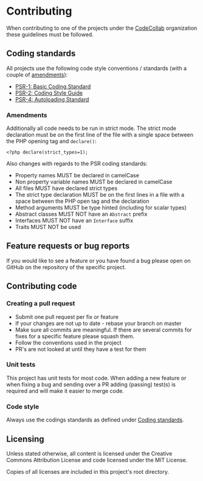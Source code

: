 # Contributing

When contributing to one of the projects under the [CodeCollab][codecollab] organization these guidelines must be followed.

## Coding standards

All projects use the following code style conventions / standards (with a couple of [amendments][amendments]):

- [PSR-1: Basic Coding Standard][psr1]
- [PSR-2: Coding Style Guide][psr2]
- [PSR-4: Autoloading Standard][psr4]

### Amendments

Additionally all code needs to be run in strict mode. The strict mode declaration must be on the first line of the file with a single space between the PHP opening tag and `declare()`:

    <?php declare(strict_types=1);

Also changes with regards to the PSR coding standards:

- Property names MUST be declared in camelCase
- Non property variable names MUST be declared in camelCase
- All files MUST have declared strict types
- The strict type declaration MUST be on the first lines in a file with a space between the PHP open tag and the declaration
- Method arguments MUST be type hinted (including for scalar types)
- Abstract classes MUST NOT have an `Abstract` prefix
- Interfaces MUST NOT have an `Interface` suffix
- Traits MUST NOT be used

## Feature requests or bug reports

If you would like to see a feature or you have found a bug please open on GitHub on the repository of the specific project.

## Contributing code

### Creating a pull request

- Submit one pull request per fix or feature
- If your changes are not up to date - rebase your branch on master
- Make sure all commits are meaningful. If there are several commits for fixes for a specific feature please squash them.
- Follow the conventions used in the project
- PR's are not looked at until they have a test for them

### Unit tests

This project has unit tests for most code. When adding a new feature or when fixing a bug and sending over a PR adding (passing) test(s) is required and will make it easier to merge code.

### Code style

Always use the codings standards as defined under [Coding standards][coding-standards].

## Licensing

Unless stated otherwise, all content is licensed under the Creative Commons Attribution License and code licensed under the MIT License.

Copies of all licenses are included in this project's root directory.

[codecollab]: https://github.com/CodeCollab
[psr1]: https://github.com/php-fig/fig-standards/blob/master/accepted/PSR-1-basic-coding-standard.md
[psr2]: https://github.com/php-fig/fig-standards/blob/master/accepted/PSR-2-coding-style-guide.md
[psr4]: https://github.com/php-fig/fig-standards/blob/master/accepted/PSR-4-autoloader.md
[coding-standards]: https://github.com/CodeCollab/Contributing/blob/master/CONTRIBUTING.md#coding-standards
[amendments]: https://github.com/CodeCollab/Contributing/blob/master/CONTRIBUTING.md#amendments
